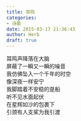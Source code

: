 ```yaml
---  
title: 耳鸣  
categories:  
- 诗歌  
date: 2015-03-17 21:36:43  
author: Herb  
draft: true
---  
```

耳鸣声降落在大脑  
屏蔽了一瞬又一瞬的噪音  
我仿佛坠入一个千年的时空  
像深夜一样安宁  
我脚踏着不安稳的趸船  
听不见水面起伏  
在星辉如沙的包裹下  
引颈有人支桨为我引渡